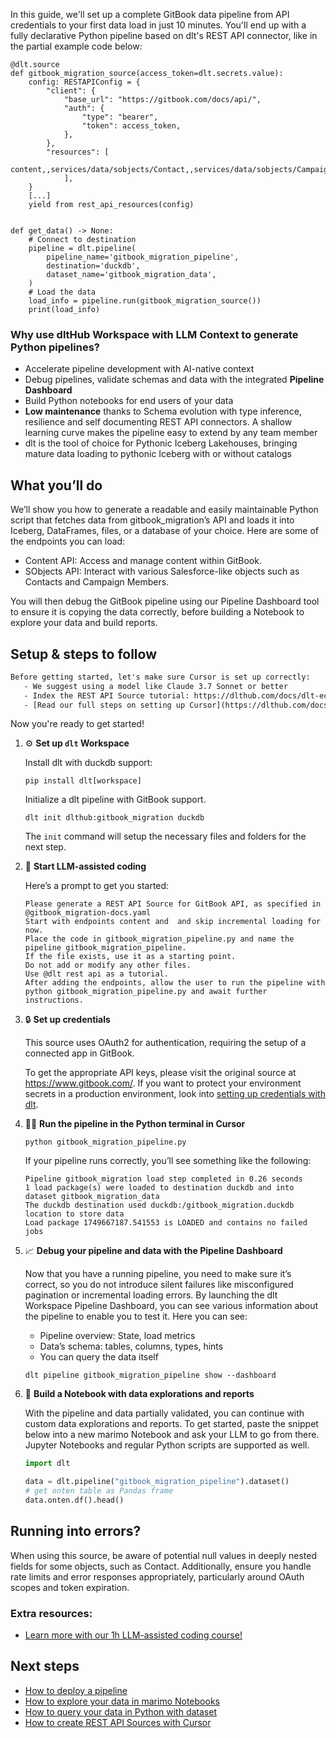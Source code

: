 In this guide, we'll set up a complete GitBook data pipeline from API credentials to your first data load in just 10 minutes. You'll end up with a fully declarative Python pipeline based on dlt's REST API connector, like in the partial example code below:

```python-outcome
@dlt.source
def gitbook_migration_source(access_token=dlt.secrets.value):
    config: RESTAPIConfig = {
        "client": {
            "base_url": "https://gitbook.com/docs/api/",
            "auth": {
                "type": "bearer",
                "token": access_token,
            },
        },
        "resources": [
            content,,services/data/sobjects/Contact,,services/data/sobjects/CampaignMember
            ],
    }
    [...]
    yield from rest_api_resources(config)


def get_data() -> None:
    # Connect to destination
    pipeline = dlt.pipeline(
        pipeline_name='gitbook_migration_pipeline',
        destination='duckdb',
        dataset_name='gitbook_migration_data', 
    )
    # Load the data
    load_info = pipeline.run(gitbook_migration_source())
    print(load_info) 
```

### Why use dltHub Workspace with LLM Context to generate Python pipelines?

- Accelerate pipeline development with AI-native context
- Debug pipelines, validate schemas and data with the integrated **Pipeline Dashboard**
- Build Python notebooks for end users of your data
- **Low maintenance** thanks to Schema evolution with type inference, resilience and self documenting REST API connectors. A shallow learning curve makes the pipeline easy to extend by any team member
- dlt is the tool of choice for Pythonic Iceberg Lakehouses, bringing mature data loading to pythonic Iceberg with or without catalogs

## What you’ll do

We’ll show you how to generate a readable and easily maintainable Python script that fetches data from gitbook_migration’s API and loads it into Iceberg, DataFrames, files, or a database of your choice. Here are some of the endpoints you can load:

- Content API: Access and manage content within GitBook.
- SObjects API: Interact with various Salesforce-like objects such as Contacts and Campaign Members.

You will then debug the GitBook pipeline using our Pipeline Dashboard tool to ensure it is copying the data correctly, before building a Notebook to explore your data and build reports.

## Setup & steps to follow

```default
Before getting started, let's make sure Cursor is set up correctly:
   - We suggest using a model like Claude 3.7 Sonnet or better
   - Index the REST API Source tutorial: https://dlthub.com/docs/dlt-ecosystem/verified-sources/rest_api/ and add it to context as **@dlt rest api**
   - [Read our full steps on setting up Cursor](https://dlthub.com/docs/dlt-ecosystem/llm-tooling/cursor-restapi#23-configuring-cursor-with-documentation)
```

Now you're ready to get started!

1. ⚙️ **Set up `dlt` Workspace**
    
    Install dlt with duckdb support:
    ```shell
    pip install dlt[workspace]
    ```

    Initialize a dlt pipeline with GitBook support.
    ```shell
    dlt init dlthub:gitbook_migration duckdb
    ```

    The `init` command will setup the necessary files and folders for the next step.
    
2. 🤠 **Start LLM-assisted coding**
    
    Here’s a prompt to get you started:
    
    ```prompt
    Please generate a REST API Source for GitBook API, as specified in @gitbook_migration-docs.yaml 
    Start with endpoints content and  and skip incremental loading for now. 
    Place the code in gitbook_migration_pipeline.py and name the pipeline gitbook_migration_pipeline. 
    If the file exists, use it as a starting point. 
    Do not add or modify any other files. 
    Use @dlt rest api as a tutorial. 
    After adding the endpoints, allow the user to run the pipeline with python gitbook_migration_pipeline.py and await further instructions.
    ```

    
3. 🔒 **Set up credentials** 
    
    This source uses OAuth2 for authentication, requiring the setup of a connected app in GitBook.
    
    To get the appropriate API keys, please visit the original source at https://www.gitbook.com/.
    If you want to protect your environment secrets in a production environment, look into [setting up credentials with dlt](https://dlthub.com/docs/walkthroughs/add_credentials).
    
4. 🏃‍♀️ **Run the pipeline in the Python terminal in Cursor**
    
    ```shell
    python gitbook_migration_pipeline.py
    ```
    
    If your pipeline runs correctly, you’ll see something like the following:
    
    ```shell
    Pipeline gitbook_migration load step completed in 0.26 seconds
    1 load package(s) were loaded to destination duckdb and into dataset gitbook_migration_data
    The duckdb destination used duckdb:/gitbook_migration.duckdb location to store data
    Load package 1749667187.541553 is LOADED and contains no failed jobs
    ```
    
5. 📈 **Debug your pipeline and data with the Pipeline Dashboard**

    Now that you have a running pipeline, you need to make sure it’s correct, so you do not introduce silent failures like misconfigured pagination or incremental loading errors. By launching the dlt Workspace Pipeline Dashboard, you can see various information about the pipeline to enable you to test it. Here you can see:
    - Pipeline overview: State, load metrics
    - Data’s schema: tables, columns, types, hints
    - You can query the data itself
    
    ```shell
    dlt pipeline gitbook_migration_pipeline show --dashboard
    ```
    
6. 🐍 **Build a Notebook with data explorations and reports**

    With the pipeline and data partially validated, you can continue with custom data explorations and reports. To get started, paste the snippet below into a new marimo Notebook and ask your LLM to go from there. Jupyter Notebooks and regular Python scripts are supported as well.

    
    ```python
    import dlt

   data = dlt.pipeline("gitbook_migration_pipeline").dataset()
   # get onten table as Pandas frame
   data.onten.df().head()
    ```

## Running into errors?

When using this source, be aware of potential null values in deeply nested fields for some objects, such as Contact. Additionally, ensure you handle rate limits and error responses appropriately, particularly around OAuth scopes and token expiration.

### Extra resources:

- [Learn more with our 1h LLM-assisted coding course!](https://www.youtube.com/watch?v=GGid70rnJuM)

## Next steps

- [How to deploy a pipeline](https://dlthub.com/docs/walkthroughs/deploy-a-pipeline)
- [How to explore your data in marimo Notebooks](https://dlthub.com/docs/general-usage/dataset-access/marimo)
- [How to query your data in Python with dataset](https://dlthub.com/docs/general-usage/dataset-access/dataset)
- [How to create REST API Sources with Cursor](https://dlthub.com/docs/dlt-ecosystem/llm-tooling/cursor-restapi)